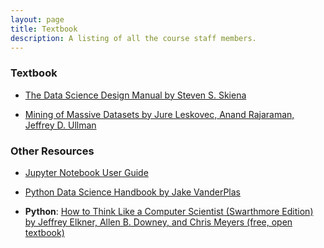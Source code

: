 ```yaml
---
layout: page
title: Textbook
description: A listing of all the course staff members.
---
```


### Textbook

* [The Data Science Design Manual by Steven S. Skiena](https://furman.bncollege.com/c/Data-Science-Design-Manual/p/MBS_2121948_used)

* [Mining of Massive Datasets by Jure Leskovec, Anand Rajaraman, Jeffrey D. Ullman](http://www.mmds.org)

<!-- <li><a href="">Foundations of Statistical Natural Language Processing by Chris Manning and Hinrich Schütze</a></li> -->

### Other Resources

* [Jupyter Notebook User Guide](https://jupyter-notebook.readthedocs.io/en/stable/)

* [Python Data Science Handbook by Jake VanderPlas](https://jakevdp.github.io/PythonDataScienceHandbook/)

* **Python**: [How to Think Like a Computer Scientist (Swarthmore Edition) by Jeffrey Elkner, Allen B. Downey, and Chris Meyers (free, open textbook)](https://www.cs.swarthmore.edu/courses/CS21Book/)

